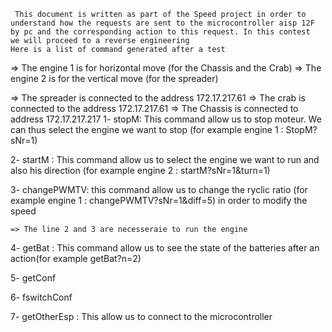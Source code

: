 	 This document is written as part of the Speed project in order to understand how the requests are sent to the microcontroller aisp 12F by pc and the corresponding action to this request. In this contest  we will proceed to a reverse engineering
	Here is a list of command generated after a test

 => The engine 1 is for horizontal move (for the Chassis and the Crab)
 => The engine 2 is for the vertical move (for the spreader)

 => The spreader is connected to the address 172.17.217.61
 => The crab is connected to the address 172.17.217.61
 => The Chassis is connected to address  172.17.217.217 
1- stopM: This command allow us to stop  moteur. We can thus select the engine we want to stop (for example engine 1 : StopM?sNr=1) 


2- startM : This command allow us to select the engine we want to run and also his direction (for example engine 2 : startM?sNr=1&turn=1)

3- changePWMTV: this command allow us to change the ryclic ratio (for example engine 1 : changePWMTV?sNr=1&diff=5) in order to modify the speed

	=> The line 2 and 3 are necesseraie to run the engine

4- getBat : This command allow us to see the state of the batteries after an action(for example getBat?n=2)

5- getConf 

6- fswitchConf

7- getOtherEsp : This allow us to connect to the microcontroller



